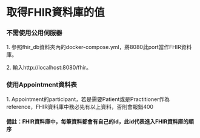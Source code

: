 # 取得FHIR資料庫的值
<h3>不需使用公用伺服器</h3>
<p>1. 參照fhir_db資料夾內的docker-compose.yml，將8080此port當作FHIR資料庫。</p>
<p>2. 輸入http://localhost:8080/fhir。</p>
<h3>使用Appointment資料表</h3>
<p>1. Appointment的participant，若是需要Patient或是Practitioner作為reference，FHIR資料庫中務必先有以上資料，否則會報錯400</p>
<h4>備註：FHIR資料庫中，每筆資料都會有自己的id，此id代表進入FHIR資料庫的順序</h4>
